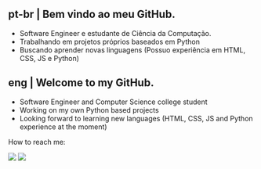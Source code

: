 ## pt-br | Bem vindo ao meu GitHub.
 - Software Engineer e estudante de Ciência da Computação.  
 - Trabalhando em projetos próprios baseados em Python  
 - Buscando aprender novas linguagens (Possuo experiência em HTML, CSS, JS e Python)

## eng | Welcome to my GitHub.
 - Software Engineer and Computer Science college student    
 - Working on my own Python based projects    
 - Looking forward to learning new languages (HTML, CSS, JS and Python experience at the moment)

How to reach me:
<div align="left">
  <a href="https://www.linkedin.com/in/paulo-ricardo-sv1/" target="_blank" ><img src="https://img.shields.io/badge/LinkedIn-0077B5?style=for-the-badge&logo=linkedin&logoColor=white" target="_blank"></a>
  <a href="mailto:plricardo504@gmai.com" target="_blank" ><img src="https://img.shields.io/badge/Gmail-D14836?style=for-the-badge&logo=gmail&logoColor=white" target="_blank"></a>
   <div/>
 
 
